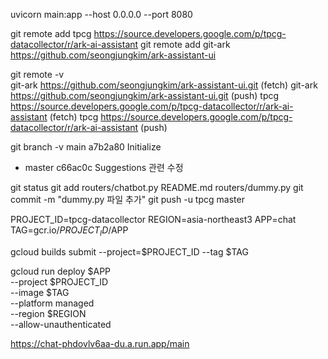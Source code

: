 

uvicorn main:app --host 0.0.0.0 --port 8080

git remote add tpcg https://source.developers.google.com/p/tpcg-datacollector/r/ark-ai-assistant
git remote add git-ark https://github.com/seongjungkim/ark-assistant-ui

git remote -v                                        
git-ark https://github.com/seongjungkim/ark-assistant-ui.git (fetch)
git-ark https://github.com/seongjungkim/ark-assistant-ui.git (push)
tpcg    https://source.developers.google.com/p/tpcg-datacollector/r/ark-ai-assistant (fetch)
tpcg    https://source.developers.google.com/p/tpcg-datacollector/r/ark-ai-assistant (push)

git branch -v
  main   a7b2a80 Initialize
* master c66ac0c Suggestions 관련 수정

git status
git add routers/chatbot.py README.md routers/dummy.py
git commit -m "dummy.py 파일 추가"
git push -u tpcg master

PROJECT_ID=tpcg-datacollector
REGION=asia-northeast3
APP=chat
TAG=gcr.io/$PROJECT_ID/$APP

gcloud builds submit --project=$PROJECT_ID --tag $TAG

gcloud run deploy $APP \
--project $PROJECT_ID \
--image $TAG \
--platform managed \
--region $REGION \
--allow-unauthenticated

https://chat-phdovlv6aa-du.a.run.app/main
